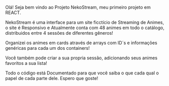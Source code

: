 Olá! Seja bem vindo ao Projeto NekoStream, meu primeiro projeto em REACT.

NekoStream é uma interface para um site ficctício de Streaming de Animes, o site é Responsivo e Atualmente conta com 48 animes em todo o catálogo, distribuidos entre 4 sessões de diferentes gêneros!

Organizei os animes em cards através de arrays com ID´s e informações genéricas para cada um dos containers!

Você também pode criar a sua propria sessão, adicionando seus animes favoritos a sua lista!

Todo o código está Documentado para que você saiba o que cada qual o papel de cada parte dele. Espero que goste! 